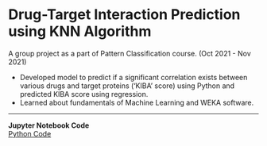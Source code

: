 # Drug-Target Interaction Prediction using KNN Algorithm
A group project as a part of Pattern Classification course. (Oct 2021 - Nov 2021)
- Developed model to predict if a significant correlation exists between various drugs and target proteins (‘KIBA’ score) using Python and predicted KIBA score using regression.
- Learned about fundamentals of Machine Learning and WEKA software.

---
**Jupyter Notebook Code**\
[Python Code](knn-dti-training_final_version.pdf)

